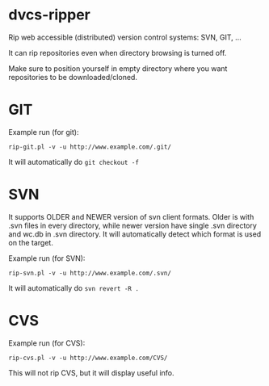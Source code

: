 dvcs-ripper
===========

Rip web accessible (distributed) version control systems: SVN, GIT, ...

It can rip repositories even when directory browsing is turned off. 

Make sure to position yourself in empty directory where you want repositories to be downloaded/cloned.


GIT
===========
Example run (for git):

`rip-git.pl -v -u http://www.example.com/.git/`

It will automatically do `git checkout -f`

SVN
===========
It supports OLDER and NEWER version of svn client formats. Older is with .svn files in every directory, while
newer version have single .svn directory and wc.db in .svn directory. It will automatically detect which 
format is used on the target.

Example run (for SVN):

`rip-svn.pl -v -u http://www.example.com/.svn/`

It will automatically do `svn revert -R .`

CVS
===========
Example run (for CVS):

`rip-cvs.pl -v -u http://www.example.com/CVS/`

This will not rip CVS, but it will display useful info.
